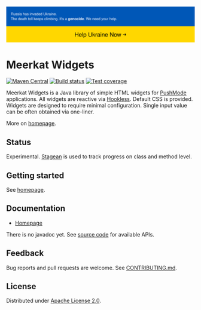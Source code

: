 <!--- Generated by scripts/configure.py --->
[![SWUbanner](https://raw.githubusercontent.com/vshymanskyy/StandWithUkraine/main/banner2-direct.svg)](https://github.com/vshymanskyy/StandWithUkraine/blob/main/docs/README.md)

# Meerkat Widgets

[![Maven Central](https://img.shields.io/maven-central/v/com.machinezoo.meerkatwidgets/meerkatwidgets)](https://central.sonatype.com/artifact/com.machinezoo.meerkatwidgets/meerkatwidgets)
[![Build status](https://github.com/robertvazan/meerkatwidgets/workflows/build/badge.svg)](https://github.com/robertvazan/meerkatwidgets/actions/workflows/build.yml)
[![Test coverage](https://codecov.io/gh/robertvazan/meerkatwidgets/branch/master/graph/badge.svg)](https://codecov.io/gh/robertvazan/meerkatwidgets)

Meerkat Widgets is a Java library of simple HTML widgets for [PushMode](https://pushmode.machinezoo.com/) applications.
All widgets are reactive via [Hookless](https://hookless.machinezoo.com/). Default CSS is provided.
Widgets are designed to require minimal configuration. Single input value can be often obtained via one-liner.

More on [homepage](https://meerkatwidgets.machinezoo.com/).

## Status

Experimental. [Stagean](https://stagean.machinezoo.com/) is used to track progress on class and method level.

## Getting started

See [homepage](https://meerkatwidgets.machinezoo.com/).

## Documentation

* [Homepage](https://meerkatwidgets.machinezoo.com/)

There is no javadoc yet. See [source code](src/main/java/com/machinezoo/meerkatwidgets) for available APIs.

## Feedback

Bug reports and pull requests are welcome. See [CONTRIBUTING.md](CONTRIBUTING.md).

## License

Distributed under [Apache License 2.0](LICENSE).
